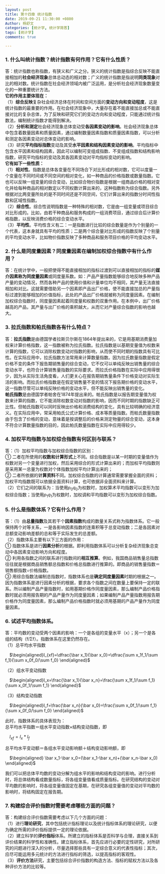 ```yaml
---
layout: post
title: 第十四章 统计指数
date: 2019-09-21 11:30:00 +0800
Author: 杨舒文
categories: [统计学, 统计学简答]
tags: [统计学]
comments: true

---
```


### 1. 什么叫统计指数？统计指数有何作用？它有什么性质？

答：统计指数也称指数，有狭义和广义之分。狭义的统计指数是指综合反映不能直接相加的**社会经济现象**总体总动态的相对数；广义的统计指数是指说明**同类现象**对比的相对数。统计指数在社会经济领域内被广泛运用，是分析社会经济现象数量变化的一种重要统计方法。  
**它的作用主要体现在：**   
（1）**综合反映**复杂社会经济总体在时间和空间方面的**变动方向和变动程度**，这是统计指数的最重要的作用。在社会经济现象中，大量存在着不能直接加总或不能直接对比的复杂总体，为了反映和研究它们的变动方向和变动程度，只能通过统计指数法，编制统计指数才能得到解决。   
（2）**分析和测定**社会经济现象总体变动受**各因素变动的影响**。社会经济现象总体中包含着数量因素和质量因素，通过编制数量因素指数和质量因素指数，可以分析和测定各因素变动对总体变动的影响。  
（3）研究**平均指标指数**变动及其受**水平因素和结构因素变动的影响**。平均指标中包含水平因素和结构因素，因此可以编制可变组成指数、不变组成指数和结构影响指数，研究平均指标的变动及其各因素变动对平均指标变动的影响。  
**它有如下一些性质：**  
（1）**相对性**。指数是总体各变量在不同场合下对比形成的相对数，它可以度量一个变量在不同时间或不同空间的相对变化，如一种商品的价格指数或数量指数。它也可以反映一组变量的综合变动，比如综合物价指数是根据一组商品价格的相对变化并给每种商品的相对数定以不同权数计算出来的，这种指数称为综合指数。另外根据对比两变量所处的是不同时间还是不同空间，它们计算出来的指数分时间性指数和区域性指数。  
（2）**综合性**。综合性说明指数是一种特殊的相对数，它是由一组变量或项目综合对比形成的。比如，由若干种商品和服务构成的一组消费项目，通过综合后计算价格指数，以反映消费价格的综合变动水平。  
（3）**平均性**。平均性含义有二：一是指数进行比较的综合数量是作为个别量的一个代表，这本身就具有平均的性质；二是两个综合量对比形成的指数反映了个别量的平均变动水平，比如物价指数反映了多种商品和服务项目价格的平均变动水平。 



### 2. 什么是同度量因素？同度量因素在编制加权综合指数中有什么作用？

答：在统计学中，一般把使得不能直接相加的指标过渡到可以直接相加的指标的**媒介因素称为同度量因素**或同度量系数。如：产品产量指数能够综合地反映多种产品产量的变动情况，然而各种产品的使用价值和计量单位均不相同，其产量无法直接相加和对比。这就需要借助另一个因素即产品出厂价格，使不能直接加总的产量指标过渡到能够相加的价值指标，此处的产品出厂价格就被称为同度量因素。在编制加权综合指数时，同度量因素起着同度量和权数的双重作用。在本例中，出厂价格越高的产品，其产量与出厂价格的乘积越大，从而它对产量综合指数的影响也越大。



### 3. 拉氏指数和帕氏指数各有什么特点？

答：**拉氏指数**是由德国学者拉斯贝尔斯在1864年提出来的，它是用基期消费量加权来计算价格指数，这一指数被称为拉氏指数。拉氏指数是以基期变量值为权数来计算的指数，它可以消除权数变动对指数的影响，从而使不同时期的指数具有可比性。在实际应用中，拉氏指数方法常用来计算数量指数。因为拉氏数量指数是假定价格不变的条件下报告期销售量的综合变动，它不仅可以单纯反映出销售量的综合变动水平，也符合计算销售量指数的实际要求。而拉氏价格指数在实际中应用得很少，因为从实际生活角度看，人们更关心在报告期销售量条件下价格变动对实际生活的影响。而拉氏价格指数是在假定销售量不变的情况下报告期价格的变动水平，这一指数尽管可以单纯反映价格的变动水平，但不能反映出销售量的变化。  
**帕氏指数**是由德国学者帕舍在1874年提出来的。帕氏指数是以报告期变量值为权数来计算的指数，它不能消除权数变动对指数的影响，因而不同时期的指数缺乏可比性。但帕氏指数可以同时反映出价格和消费结构的变化，具有比较明确的经济意义。在实际应用中，常采用帕氏公式计算价格、成本等质量指数。而帕氏数量指数由于包含了价格的变动，意味着是按调整后的价格来测定物量的综合变动，这本身不符合计算数量指数的目的，因此帕氏数量指数在实际中应用得较少。



### 4. 加权平均指数与加权综合指数有何区别与联系？

答：（1）加权平均指数与加权综合指数的区别：  
① 二者在所使用的**权数和计算形式**上不同。综合指数是以某一时期的变量值作为权数对另一个变量进行加权，然后采用综合的形式计算出来的；而加权平均指数则是采用某一总量为权数对个体指数加权平均计算出来的；  
② 二者所依据的**计算资料**不同。加权综合指数的计算通常需要掌握全面的资料；加权平均指数既可以依据全面资料计算，也可依据非全面资料来计算。  
（2）它们之间的联系为：当使用$p_0q_0$为权数时，加权算术平均指数可以变形为加权综合指数；当使用$p_1q_1$为权数时，加权调和平均指数可以变形为加权综合指数。



### 5. 什么是指数体系？它有什么作用？

答：（1）由**总量指数**及其若干个**因素指数**构成的数量关系式称为指数体系。它一般保持两个对等关系，一是各影响因素指数的连乘积等于总变动指数；二是各因素对总额变动影响差额的总和等于实际发生的总差额。  
（2）指数体系主要有以下三方面的作用：  
① 指数体系是进行**因素分析**的根据。即利用指数体系可以分析复杂经济现象总变动中各因素变动影响方向和程度。  
② 利用各指数之间的联系进行指数间的**相互推算**。例如，我国商品销售量总指数往往就是根据商品销售额总指数和价格总指数进行推算的。即商品的销售量指数＝销售额指数÷价格指数。  
③ 用综合指数法编制总指数时，指数体系也是**确定同度量因素**时期的根据之一。因为指数体系是进行因素分析的根据，要求各个指数之间在数量上要保持一定的联系。所以编制产品产量指数时，如用基期价格作同度量因素，那么编制产品价格指数时就必须用报告期的产品产量作为同度量因素；如果编制产品产量指数用报告期价格作为同度量因素，那么编制产品价格指数时就必须用基期的产品产量作为同度量因素。



### 6. 试述平均指数体系。

答：平均数的变动受两个因素的影响：一个是各组的变量水平（x）；另一个是各组的结构（f/Σf）。指数体系在这里仍然存在。  
（1）总平均水平指数   

&ensp;&ensp;$\begin{aligned}I_{xf}=\dfrac{\bar x_1}{\bar x_0}=\dfrac{\sum x_1f_1/\sum f_1}{\sum x_0f_0/\sum f_0} \end{aligned}$   

（2）组水平变动指数  

&ensp;&ensp;$\begin{aligned}I_x=\frac{\bar x_1}{\bar x_n}=\frac{\sum x_1f_1/\sum f_1}{\sum x_0f_1/\sum f_1} \end{aligned}$   

（3）结构变动指数  

&ensp;&ensp;$\begin{aligned}I_f=\frac{\bar x_n}{\bar x_0}=\frac{\sum x_0f_1/\sum f_1}{\sum x_0f_0/\sum f_0} \end{aligned}$   

此时，指数体系的具体表现为：  
总平均水平指数＝组水平变动指数×结构变动指数，即  

&ensp;&ensp;$I_{xf}=I_x*I_f$

总平均水平变动额＝各组水平变动影响额＋结构变动影响额，即  

&ensp;&ensp;$\begin{aligned} \bar x_1-\bar x_0=(\bar x_1-\bar x_n)+(\bar x_n-\bar x_0) \end{aligned}$   

我们可以把总体平均数的变动分解为组水平的影响和结构变动的影响。进行分析时，将总体结构看成数量指标，将各组变量值看成质量指标。在研究结构的变动对平均数的影响时，将各组变量值固定在基期，在研究各组变量值的变动对平均数的影响时，将结构固定在报告期。



### 7. 构建综合评价指数时需要考虑哪些方面的问题？

答：构建综合评价指数需要考虑以下几个方面的问题：  
（1）进行**理论研究**，其中包括统计指标理论以及统计指标体系的理论研究，以便为确定所需的评价指标提供一定的理论依据。  
（2）建立科学的**评价指标**体系。所建立的指标体系是否科学与合理，直接关系到评价结果的科学性和准确性。建立指标体系，首先应进行必要的定性研究，对所研究的问题进行深入的分析，尽量选择那些具有一定综合意义的代表性指标；其次，应尽可能运用多元统计的方法进行指标的筛选，以提高指标的客观性。  
（3）**评价方法**研究，主要包括综合评价指数的构造方法、指标的赋权方法以及各种评价方法的比较等。
